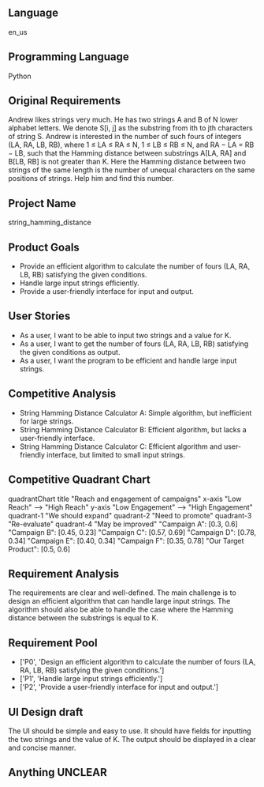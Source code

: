 ## Language

en_us

## Programming Language

Python

## Original Requirements

Andrew likes strings very much.
He has two strings A and B of N lower alphabet letters. We denote S[i, j] as the substring from ith to jth characters of string S.
Andrew is interested in the number of such fours of integers (LA, RA, LB, RB), where 1 ≤ LA ≤ RA ≤ N, 1 ≤ LB ≤ RB ≤ N, and RA − LA = RB − LB, such that the Hamming distance between substrings A[LA, RA] and B[LB, RB] is not greater than K. Here the Hamming distance between two strings of the same length is the number of unequal characters on the same positions of strings.
Help him and find this number.

## Project Name

string_hamming_distance

## Product Goals

- Provide an efficient algorithm to calculate the number of fours (LA, RA, LB, RB) satisfying the given conditions.
- Handle large input strings efficiently.
- Provide a user-friendly interface for input and output.

## User Stories

- As a user, I want to be able to input two strings and a value for K.
- As a user, I want to get the number of fours (LA, RA, LB, RB) satisfying the given conditions as output.
- As a user, I want the program to be efficient and handle large input strings.

## Competitive Analysis

- String Hamming Distance Calculator A: Simple algorithm, but inefficient for large strings.
- String Hamming Distance Calculator B: Efficient algorithm, but lacks a user-friendly interface.
- String Hamming Distance Calculator C: Efficient algorithm and user-friendly interface, but limited to small input strings.

## Competitive Quadrant Chart

quadrantChart
    title "Reach and engagement of campaigns"
    x-axis "Low Reach" --> "High Reach"
    y-axis "Low Engagement" --> "High Engagement"
    quadrant-1 "We should expand"
    quadrant-2 "Need to promote"
    quadrant-3 "Re-evaluate"
    quadrant-4 "May be improved"
    "Campaign A": [0.3, 0.6]
    "Campaign B": [0.45, 0.23]
    "Campaign C": [0.57, 0.69]
    "Campaign D": [0.78, 0.34]
    "Campaign E": [0.40, 0.34]
    "Campaign F": [0.35, 0.78]
    "Our Target Product": [0.5, 0.6]

## Requirement Analysis

The requirements are clear and well-defined. The main challenge is to design an efficient algorithm that can handle large input strings. The algorithm should also be able to handle the case where the Hamming distance between the substrings is equal to K.

## Requirement Pool

- ['P0', 'Design an efficient algorithm to calculate the number of fours (LA, RA, LB, RB) satisfying the given conditions.']
- ['P1', 'Handle large input strings efficiently.']
- ['P2', 'Provide a user-friendly interface for input and output.']

## UI Design draft

The UI should be simple and easy to use. It should have fields for inputting the two strings and the value of K. The output should be displayed in a clear and concise manner.

## Anything UNCLEAR



